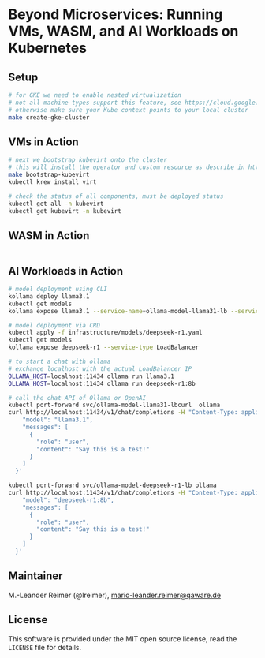 # Beyond Microservices: Running VMs, WASM, and AI Workloads on Kubernetes

## Setup

```bash
# for GKE we need to enable nested virtualization
# not all machine types support this feature, see https://cloud.google.com/compute/docs/machine-resource?hl=en#machine_type_comparison
# otherwise make sure your Kube context points to your local cluster
make create-gke-cluster
```

## VMs in Action

```bash
# next we bootstrap kubevirt onto the cluster
# this will install the operator and custom resource as describe in https://kubevirt.io/quickstart_cloud/
make bootstrap-kubevirt
kubectl krew install virt

# check the status of all components, must be deployed status
kubectl get all -n kubevirt
kubectl get kubevirt -n kubevirt


```

## WASM in Action

```bash
```

## AI Workloads in Action

```bash
# model deployment using CLI
kollama deploy llama3.1
kubectl get models
kollama expose llama3.1 --service-name=ollama-model-llama31-lb --service-type=LoadBalancer

# model deployment via CRD
kubectl apply -f infrastructure/models/deepseek-r1.yaml
kubectl get models
kollama expose deepseek-r1 --service-type LoadBalancer

# to start a chat with ollama
# exchange localhost with the actual LoadBalancer IP
OLLAMA_HOST=localhost:11434 ollama run llama3.1
OLLAMA_HOST=localhost:11434 ollama run deepseek-r1:8b

# call the chat API of Ollama or OpenAI
kubectl port-forward svc/ollama-model-llama31-lbcurl  ollama
curl http://localhost:11434/v1/chat/completions -H "Content-Type: application/json" -d '{
    "model": "llama3.1",
    "messages": [
      {
        "role": "user",
        "content": "Say this is a test!"
      }
    ]
  }'

kubectl port-forward svc/ollama-model-deepseek-r1-lb ollama
curl http://localhost:11434/v1/chat/completions -H "Content-Type: application/json" -d '{
    "model": "deepseek-r1:8b",
    "messages": [
      {
        "role": "user",
        "content": "Say this is a test!"
      }
    ]
  }'
```

## Maintainer

M.-Leander Reimer (@lreimer), <mario-leander.reimer@qaware.de>

## License

This software is provided under the MIT open source license, read the `LICENSE`
file for details.
